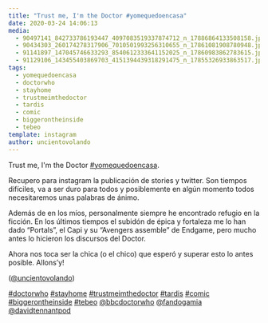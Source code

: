 ```yaml
---
title: "Trust me, I'm the Doctor #yomequedoencasa"
date: 2020-03-24 14:06:13
media: 
  - 90497141_842733786193447_4097083519337874712_n_17886864133508158.jpg
  - 90434303_260174278317906_7010501993256310655_n_17861081908780948.jpg
  - 91141897_147045746633293_8540612333641152025_n_17860983862783615.jpg
  - 91129106_143455403869703_4151394439318291475_n_17855326933863517.jpg
tags: 
  - yomequedoencasa
  - doctorwho
  - stayhome
  - trustmeimthedoctor
  - tardis
  - comic
  - biggerontheinside
  - tebeo
template: instagram
author: uncientovolando
---
```


Trust me, I'm the Doctor [#yomequedoencasa](/tags/yomequedoencasa).

Recupero para instagram la publicación de stories y twitter. Son tiempos difíciles, va a ser duro para todos y posiblemente en algún momento todos necesitaremos unas palabras de ánimo.

Además de en los míos, personalmente siempre he encontrado refugio en la ficción. En los últimos tiempos el subidón de épica y fortaleza me lo han dado “Portals”, el Capi y su “Avengers assemble” de Endgame, pero mucho antes lo hicieron los discursos del Doctor.

Ahora nos toca ser la chica (o el chico) que esperó y superar esto lo antes posible. Allons’y!

([@uncientovolando](https://instagram.com/uncientovolando))

[#doctorwho](/tags/doctorwho) [#stayhome](/tags/stayhome) [#trustmeimthedoctor](/tags/trustmeimthedoctor) [#tardis](/tags/tardis) [#comic](/tags/comic) [#biggerontheinside](/tags/biggerontheinside) [#tebeo](/tags/tebeo) [@bbcdoctorwho](https://instagram.com/bbcdoctorwho) [@fandogamia](https://instagram.com/fandogamia) [@davidtennantpod](https://instagram.com/davidtennantpod)
